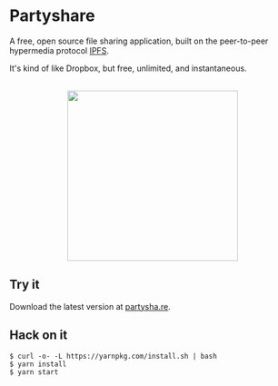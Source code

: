 # Partyshare

A free, open source file sharing application, built on the peer-to-peer hypermedia protocol [IPFS](https://ipfs.io/).

It's kind of like Dropbox, but free, unlimited, and instantaneous.


<p align="center">
  <br>
  <img width="300" src="https://partysha.re//example.gif">
  <br>
</p>


## Try it

Download the latest version at [partysha.re](https://partysha.re).


##  Hack on it

```
$ curl -o- -L https://yarnpkg.com/install.sh | bash
$ yarn install
$ yarn start
```
